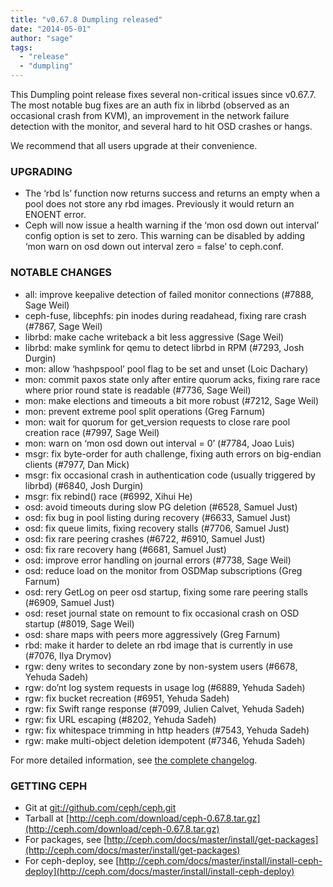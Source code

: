 ```yaml
---
title: "v0.67.8 Dumpling released"
date: "2014-05-01"
author: "sage"
tags:
  - "release"
  - "dumpling"
---
```


This Dumpling point release fixes several non-critical issues since v0.67.7. The most notable bug fixes are an auth fix in librbd (observed as an occasional crash from KVM), an improvement in the network failure detection with the monitor, and several hard to hit OSD crashes or hangs.

We recommend that all users upgrade at their convenience.

### UPGRADING

- The ‘rbd ls’ function now returns success and returns an empty when a pool does not store any rbd images. Previously it would return an ENOENT error.
- Ceph will now issue a health warning if the ‘mon osd down out interval’ config option is set to zero. This warning can be disabled by adding ‘mon warn on osd down out interval zero = false’ to ceph.conf.

### NOTABLE CHANGES

- all: improve keepalive detection of failed monitor connections (#7888, Sage Weil)
- ceph-fuse, libcephfs: pin inodes during readahead, fixing rare crash (#7867, Sage Weil)
- librbd: make cache writeback a bit less aggressive (Sage Weil)
- librbd: make symlink for qemu to detect librbd in RPM (#7293, Josh Durgin)
- mon: allow ‘hashpspool’ pool flag to be set and unset (Loic Dachary)
- mon: commit paxos state only after entire quorum acks, fixing rare race where prior round state is readable (#7736, Sage Weil)
- mon: make elections and timeouts a bit more robust (#7212, Sage Weil)
- mon: prevent extreme pool split operations (Greg Farnum)
- mon: wait for quorum for get\_version requests to close rare pool creation race (#7997, Sage Weil)
- mon: warn on ‘mon osd down out interval = 0’ (#7784, Joao Luis)
- msgr: fix byte-order for auth challenge, fixing auth errors on big-endian clients (#7977, Dan Mick)
- msgr: fix occasional crash in authentication code (usually triggered by librbd) (#6840, Josh Durgin)
- msgr: fix rebind() race (#6992, Xihui He)
- osd: avoid timeouts during slow PG deletion (#6528, Samuel Just)
- osd: fix bug in pool listing during recovery (#6633, Samuel Just)
- osd: fix queue limits, fixing recovery stalls (#7706, Samuel Just)
- osd: fix rare peering crashes (#6722, #6910, Samuel Just)
- osd: fix rare recovery hang (#6681, Samuel Just)
- osd: improve error handling on journal errors (#7738, Sage Weil)
- osd: reduce load on the monitor from OSDMap subscriptions (Greg Farnum)
- osd: rery GetLog on peer osd startup, fixing some rare peering stalls (#6909, Samuel Just)
- osd: reset journal state on remount to fix occasional crash on OSD startup (#8019, Sage Weil)
- osd: share maps with peers more aggressively (Greg Farnum)
- rbd: make it harder to delete an rbd image that is currently in use (#7076, Ilya Drymov)
- rgw: deny writes to secondary zone by non-system users (#6678, Yehuda Sadeh)
- rgw: do’nt log system requests in usage log (#6889, Yehuda Sadeh)
- rgw: fix bucket recreation (#6951, Yehuda Sadeh)
- rgw: fix Swift range response (#7099, Julien Calvet, Yehuda Sadeh)
- rgw: fix URL escaping (#8202, Yehuda Sadeh)
- rgw: fix whitespace trimming in http headers (#7543, Yehuda Sadeh)
- rgw: make multi-object deletion idempotent (#7346, Yehuda Sadeh)

For more detailed information, see [the complete changelog](http://ceph.com/docs/master/_downloads/v0.67.8.txt).

### GETTING CEPH

- Git at [git://github.com/ceph/ceph.git](http://github.com/ceph/ceph)
- Tarball at [http://ceph.com/download/ceph-0.67.8.tar.gz](http://ceph.com/download/ceph-0.67.8.tar.gz)
- For packages, see [http://ceph.com/docs/master/install/get-packages](http://ceph.com/docs/master/install/get-packages)
- For ceph-deploy, see [http://ceph.com/docs/master/install/install-ceph-deploy](http://ceph.com/docs/master/install/install-ceph-deploy)
